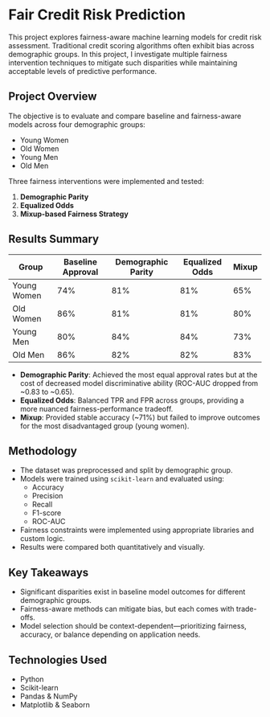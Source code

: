 # Fair Credit Risk Prediction

This project explores fairness-aware machine learning models for credit risk assessment. Traditional credit scoring algorithms often exhibit bias across demographic groups. In this project, I investigate multiple fairness intervention techniques to mitigate such disparities while maintaining acceptable levels of predictive performance.

## Project Overview

The objective is to evaluate and compare baseline and fairness-aware models across four demographic groups:
- Young Women
- Old Women
- Young Men
- Old Men

Three fairness interventions were implemented and tested:
1. **Demographic Parity**
2. **Equalized Odds**
3. **Mixup-based Fairness Strategy**

## Results Summary

| Group        | Baseline Approval | Demographic Parity | Equalized Odds | Mixup |
|--------------|-------------------|--------------------|----------------|--------|
| Young Women  | 74%               | 81%                | 81%            | 65%    |
| Old Women    | 86%               | 81%                | 81%            | 80%    |
| Young Men    | 80%               | 84%                | 84%            | 73%    |
| Old Men      | 86%               | 82%                | 82%            | 83%    |

- **Demographic Parity**: Achieved the most equal approval rates but at the cost of decreased model discriminative ability (ROC-AUC dropped from ~0.83 to ~0.65).
- **Equalized Odds**: Balanced TPR and FPR across groups, providing a more nuanced fairness-performance tradeoff.
- **Mixup**: Provided stable accuracy (~71%) but failed to improve outcomes for the most disadvantaged group (young women).

## Methodology

- The dataset was preprocessed and split by demographic group.
- Models were trained using `scikit-learn` and evaluated using:
  - Accuracy
  - Precision
  - Recall
  - F1-score
  - ROC-AUC
- Fairness constraints were implemented using appropriate libraries and custom logic.
- Results were compared both quantitatively and visually.


## Key Takeaways

- Significant disparities exist in baseline model outcomes for different demographic groups.
- Fairness-aware methods can mitigate bias, but each comes with trade-offs.
- Model selection should be context-dependent—prioritizing fairness, accuracy, or balance depending on application needs.

## Technologies Used

- Python
- Scikit-learn
- Pandas & NumPy
- Matplotlib & Seaborn


